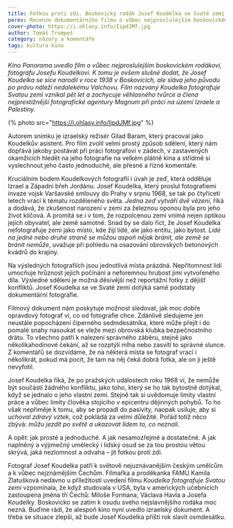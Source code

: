 ```yaml
---
title: Fotkou proti zdi. Boskovický rodák Josef Koudelka ve Svaté zemi
perex: Recenze dokumentárního filmu o vůbec nejproslulejším boskovickém rodákovi, fotografu Josefu Koudelkovi.
cover-photo: https://i.ohlasy.info/IipdJMf.jpg
author: Tomáš Trumpeš
category: názory a komentáře
tags: kultura kino
---
```


*Kino Panorama uvedlo film o vůbec nejproslulejším boskovickém rodákovi, fotografu Josefu Koudelkovi. K tomu je ovšem slušné dodat, že Josef Koudelka se sice narodil v roce 1938 v Boskovicích, ale sláva jeho původu po právu náleží nedalekému Valchovu. Film nazvaný Koudelka fotografuje Svatou zemi vznikal pět let a zachycuje věhlasného tvůrce a člena nejprestižnější fotografické agentury Magnum při práci na území Izraele a Palestiny.*

{% photo src="https://i.ohlasy.info/IipdJMf.jpg" %}

Autorem snímku je izraelský režisér Gilad Baram, který pracoval jako Koudelkův asistent. Pro film zvolil velmi prostý způsob sdělení, který nám dopřává jakoby postávat při práci fotografovi v zádech, v zastavených okamžicích hledět na jeho fotografie na velkém plátně kina a střídmě si vyslechnout jeho často jednoduché, ale přesné a řízné komentáře.

Kruciálním bodem Koudelkových fotografií i úvah je zeď, která odděluje Izrael a Západní břeh Jordánu. Josef Koudelka, který proslul fotografiemi invaze vojsk Varšavské smlouvy do Prahy v srpnu 1968, se tak po čtyřiceti letech vrací k tématu rozděleného světa. *Jedna zeď vytváří dvě vězení*, říká a dodává, že zkušenost narození v zemi za železnou oponou byla pro jeho život klíčová. A promítá se i v tom, že rozpolcenou zemi vnímá nejen optikou jejích obyvatel, ale země samotné. Snad by se dalo říct, že Josef Koudelka nefotografuje zemi jako místo, kde žijí lidé, ale jako entitu, jako bytost. *Lidé na jedné nebo druhé straně se můžou aspoň nějak bránit, ale země se bránit nemůže*, uvažuje při pohledu na osazování obrovských betonových kvádrů do krajiny.

Na výsledných fotografiích jsou jednotlivá místa prázdná. Nepřítomnost lidí umocňuje hrůznost jejich počínání a neforemnou hrubost jimi vytvořeného díla. Výsledné sdělení je možná děsivější než reportážní fotky z dějišť konfliktů. Josef Koudelka se ve Svaté zemi dotýká samé podstaty dokumentární fotografie.

Filmový dokument nám poskytuje možnost sledovat, jak moc dobře opravdový fotograf ví, co od fotografie chce. Zdánlivě sledujeme jen neustále popocházení čiperného sedmdesátníka, které může přejít i do pomalé snahy nasoukat se vleže mezi obrovská klubka bezpečnostního drátu. To všechno patří k nalezení správného záběru, stejně jako několikahodinové čekání, až se rozptýlí mlha nebo zasvítí to správné slunce. Z komentářů se dozvídáme, že na některá místa se fotograf vrací i několikrát, pokud má pocit, že tam na něj čeká dobrá fotka, ale on ji ještě nevyfotil.

Josef Koudelka říká, že po pražských událostech roku 1968 ví, že nemůže být součástí žádného konfliktu, jako toho, který se ho tak bytostně dotýkal, když se jednalo o jeho vlastní zemi. Stejně tak si uvědomuje limity vlastní práce a vůbec limity člověka stojícího v epicentru dějinných pohybů. To ho však nepřiměje k tomu, aby se propadl do pasivity, naopak usiluje, aby si *uchoval zdravý vztek*, což pokládá za velmi důležité. Pořád totiž něco zbývá: *můžu jezdit po světě a ukazovat lidem to, co neznali*.

A opět: jak prosté a jednoduché. A jak nesamozřejmé a dostatečné. A jak naplněný a výjimečný umělecký i lidský osud se za tou prostou větou skrývá, jaká nezlomnost a odvaha – jít fotkou proti zdi.

Fotograf Josef Koudelka patří k světově nejuznávanějším českým umělcům a k vůbec nejznámějším Čechům. Filmařka a proděkanka FAMU Kamila Zlatušková nedávno u příležitosti uvedení filmu *Koudelka fotografuje Svatou zemi* vzpomínala, že když studovala v USA, byla v amerických učebnicích zastoupena jména tří Čechů: Miloše Formana, Václava Havla a Josefa Koudelky. Boskovicko se zatím k osudu svého nejslavnějšího rodáka moc nezná. Buďme rádi, že alespoň kino nyní uvedlo izraelský dokument. A třeba se situace zlepší, až bude Josef Koudelka příští rok slavit osmdesátku.

